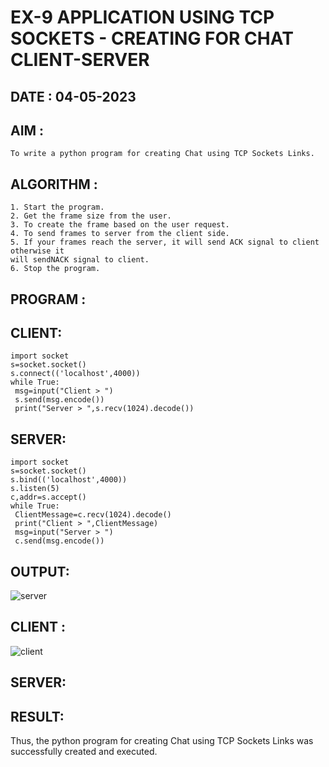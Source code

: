 # EX-9 APPLICATION USING TCP SOCKETS - CREATING FOR CHAT CLIENT-SERVER

## DATE : 04-05-2023

## AIM :
    To write a python program for creating Chat using TCP Sockets Links.    

## ALGORITHM :
    1. Start the program.
    2. Get the frame size from the user.
    3. To create the frame based on the user request.
    4. To send frames to server from the client side.
    5. If your frames reach the server, it will send ACK signal to client otherwise it
    will sendNACK signal to client.
    6. Stop the program.

## PROGRAM :

## CLIENT:
```
import socket
s=socket.socket()
s.connect(('localhost',4000))
while True:
 msg=input("Client > ")
 s.send(msg.encode())
 print("Server > ",s.recv(1024).decode())
```
## SERVER:
```
import socket
s=socket.socket()
s.bind(('localhost',4000))
s.listen(5)
c,addr=s.accept()
while True:
 ClientMessage=c.recv(1024).decode()
 print("Client > ",ClientMessage)
 msg=input("Server > ")
 c.send(msg.encode())
```
## OUTPUT:
![server](https://github.com/Vijisdurai/EX-9/assets/118343184/fd846ff5-d326-41ad-a5ac-986d9c46cf26)

## CLIENT :
![client](https://github.com/Vijisdurai/EX-9/assets/118343184/d4af4d10-8c9c-45a7-bb39-aaffb6f88f1d)

## SERVER:

## RESULT:
Thus, the python program for creating Chat using TCP Sockets Links was successfully 
created and executed.


